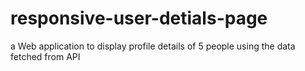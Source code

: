 # responsive-user-detials-page
 a Web application to display profile details of 5 people using the data fetched from API
